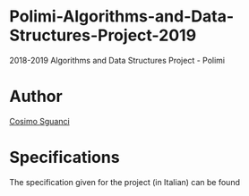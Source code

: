 # Polimi-Algorithms-and-Data-Structures-Project-2019

2018-2019 Algorithms and Data Structures Project - Polimi

# Author

[Cosimo Sguanci](https://www.linkedin.com/in/cosimo-sguanci-93bb05146/)


# Specifications

The specification given for the project (in Italian) can be found
